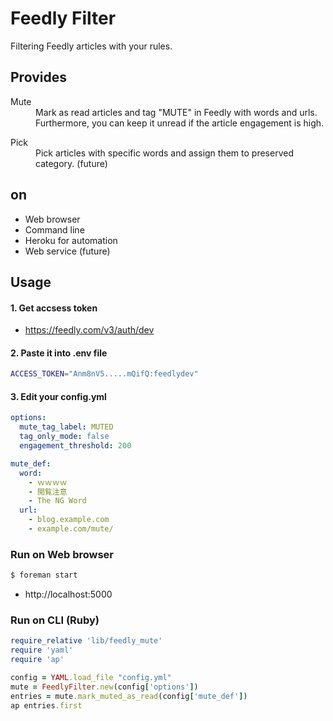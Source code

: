 Feedly Filter
=============

Filtering Feedly articles with your rules.


## Provides

<dl>
  <dt>Mute</dt>
  <dd>Mark as read articles and tag "MUTE" in Feedly with words and urls.<br>Furthermore, you can keep it unread if the article engagement is high.</dd>
</dl>
<dl>
  <dt>Pick</dt>
  <dd>Pick articles with specific words and assign them to preserved category. (future)</dd>
</dl>


## on

- Web browser
- Command line
- Heroku for automation
- Web service (future)


## Usage

#### 1. Get accsess token

- https://feedly.com/v3/auth/dev

#### 2. Paste it into .env file

```sh
ACCESS_TOKEN="Anm8nV5.....mQifQ:feedlydev"
```

#### 3. Edit your config.yml

```yaml
options:
  mute_tag_label: MUTED
  tag_only_mode: false
  engagement_threshold: 200

mute_def:
  word:
    - ｗｗｗｗ
    - 閲覧注意
    - The NG Word
  url:
    - blog.example.com
    - example.com/mute/
```

### Run on Web browser

```sh
$ foreman start
```
- http://localhost:5000

### Run on CLI (Ruby)

```ruby
require_relative 'lib/feedly_mute'
require 'yaml'
require 'ap'

config = YAML.load_file "config.yml"
mute = FeedlyFilter.new(config['options'])
entries = mute.mark_muted_as_read(config['mute_def'])
ap entries.first
```
